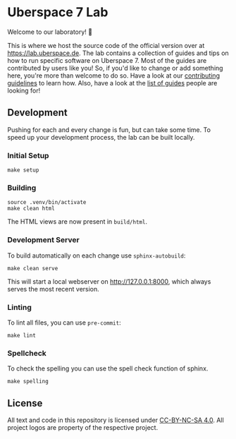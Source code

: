 # Uberspace 7 Lab

Welcome to our laboratory! :tada:

This is where we host the source code of the official version over at
<https://lab.uberspace.de>. The lab contains a collection of guides and tips on
how to run specific software on Uberspace 7. Most of the guides are contributed
by users like you! So, if you'd like to change or add something here, you're
more than welcome to do so. Have a look at our [contributing guidelines][] to
learn how. Also, have a look at the [list of guides][] people are looking for!

## Development

Pushing for each and every change is fun, but can take some time. To speed up
your development process, the lab can be built locally.

### Initial Setup

```shell
make setup
```

### Building

```shell
source .venv/bin/activate
make clean html
```

The HTML views are now present in `build/html`.

### Development Server

To build automatically on each change use `sphinx-autobuild`:

```shell
make clean serve
```

This will start a local webserver on http://127.0.0.1:8000, which always serves
the most recent version.

### Linting

To lint all files, you can use `pre-commit`:

```shell
make lint
```

### Spellcheck

To check the spelling you can use the spell check function of sphinx.

```shell
make spelling
```

## License

All text and code in this repository is licensed under [CC-BY-NC-SA 4.0][].
All project logos are property of the respective project.

[CC-BY-NC-SA 4.0]: https://creativecommons.org/licenses/by-nc-sa/4.0/
[contributing guidelines]: CONTRIBUTING.md
[list of guides]: https://github.com/Uberspace/lab/issues?q=is%3Aopen+is%3Aissue+label%3Aguide
